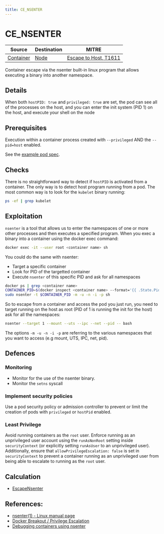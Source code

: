 ```yaml
---
title: CE_NSENTER
---
```


<!--
id: CE_NSENTER
name: "Container escape: nsenter"
mitreAttackTechnique: T1611 - Escape to host
mitreAttackTactic: TA0004 - Privilege escalation
-->

# CE_NSENTER

| Source                                    | Destination                           | MITRE                            |
| ----------------------------------------- | ------------------------------------- |----------------------------------|
| [Container](../entities/container.md) | [Node](../entities/node.md) | [Escape to Host, T1611](https://attack.mitre.org/techniques/T1611/) |

Container escape via the nsenter built-in linux program that allows executing a binary into another namespace.

## Details

When both `hostPID: true` and `privileged: true` are set, the pod can see all of the processes on the host, and you can enter the init system (PID 1) on the host, and execute your shell on the node 

## Prerequisites

Execution within a container process created with `--privileged` AND the `--pid=host` enabled.

See the [example pod spec](https://github.com/DataDog/KubeHound/tree/main/test/setuptest-cluster/attacks/CE_NSENTER.yaml).

## Checks

There is no straightforward way to detect if `hostPID` is activated from a container. The only way is to detect host program running from a pod. The most common way is to look for the `kubelet` binary running:

```bash
ps -ef | grep kubelet
```

## Exploitation

`nsenter` is a tool that allows us to enter the namespaces of one or more other processes and then executes a specified program. When you exec a binary into a container using the docker exec command:

```bash
docker exec -it --user root <container name> sh
```

You could do the same with nsenter:
+ Target a specific container
+ Look for PID of the targetted container
+ Execute `nsenter` of this specific PID and ask for all namespaces

```bash
docker ps | grep <container name>
CONTAINER_PID=$(docker inspect <container name> --format='{{ .State.Pid }}')
sudo nsenter -t $CONTAINER_PID -m -u -n -i -p sh
```

So to escape from a container and access the pod you just run, you need to target running on the host as root (PID of 1 is running the init for the host) ask for all the namespaces:

```bash
nsenter --target 1 --mount --uts --ipc --net --pid -- bash
```

The options `-m -u -n -i -p` are referring to the various namespaces that you want to access (e.g mount, UTS, IPC, net, pid).

## Defences

### Monitoring

+ Monitor for the use of the nsenter binary.
+ Monitor the `setns` syscall

### Implement security policies

Use a pod security policy or admission controller to prevent or limit the creation of pods with `privileged` or `hostPid` enabled.

### Least Privilege

Avoid running containers as the `root` user. Enforce running as an unprivileged user account using the `runAsNonRoot` setting inside `securityContext` (or explicitly setting `runAsUser` to an unprivileged user). Additionally, ensure that `allowPrivilegeEscalation: false` is set in `securityContext` to prevent a container running as an unprivileged user from being able to escalate to running as the `root` user.

## Calculation

+ [EscapeNsenter](https://github.com/DataDog/KubeHound/tree/main/pkg/kubehound/graph/edge/escape_nsenter.go)

## References:

+ [nsenter(1) - Linux manual page](https://man7.org/linux/man-pages/man1/nsenter.1.html)
+ [Docker Breakout / Privilege Escalation](https://book.hacktricks.xyz/linux-hardening/privilege-escalation/docker-breakout/docker-breakout-privilege-escalation#privileged-+-hostpid)
+ [Debugging containers using nsenter](https://jaanhio.me/blog/nsenter-debug/)

